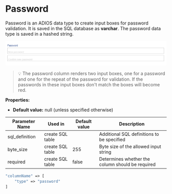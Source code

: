 # Password

Password is an ADIOS data type to create input boxes for password validation. It is saved in the SQL database as **varchar**. The password data type is saved in a hashed string.

![Preview of the password column rendered in a form](../../../resources/examples/datatypes/password.png)

> 💡 The password column renders two input boxes, one for a password and one for the repeat of the password for validation. If the passwords in these input boxes don't match the boxes will become red.

**Properties:**
- **Default value:** null (unless specified otherwise)

| Parameter Name  | Used in          | Default value | Description                                      |
| --------------- | ---------------- | ------------- | ------------------------------------------------ |
| sql_definition  | create SQL table |               | Additional SQL definitions to be specified       |
| byte_size          | create SQL table     | 255 | Byte size of the allowed input string |
| required        | create SQL table | false         | Determines whether the column should be required |

```php
"columnName" => [  
	"type" => "password"
]
```
